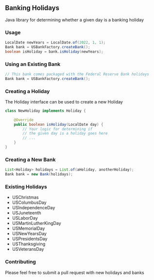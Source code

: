 ## Banking Holidays

Java library for determining whether a given day is a banking holiday

### Usage

``` java
LocalDate newYears = LocalDate.of(2022, 1, 1);
Bank bank = USBankFactory.createBank();
boolean isHoliday = bank.isHoliday(newYears);
```

### Using an Existing Bank

``` java
// This bank comes packaged with the Federal Reserve Bank holidays 
Bank bank = USBankFactory.createBank();
```

### Creating a Holiday

The Holiday interface can be used to create a new Holiday

``` java
class NewHoliday implements Holiday {
    
    @Override
    public boolean isHoliday(LocalDate day) {
        // Your logic for determining if 
        // the given day is a holiday goes here
        // ...
    }
}
```

### Creating a New Bank

``` java
List<Holiday> holidays = List.of(aHoliday, anotherHoliday);
Bank bank = new Bank(holidays);
```

### Existing Holidays

- USChristmas
- USColumbusDay
- USIndependenceDay
- USJuneteenth
- USLaborDay
- USMartinLutherKingDay
- USMemorialDay
- USNewYearsDay
- USPresidentsDay
- USThanksgiving
- USVeteransDay

### Contributing
Please feel free to submit a pull request with new holidays and banks